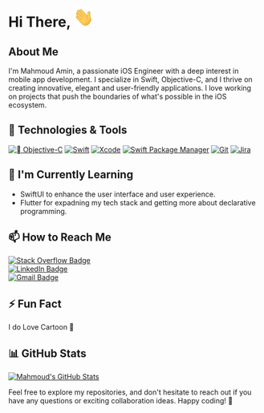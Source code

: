 # Hi There, <img src="https://github.com/Amin-0-1/Amin-0-1/blob/main/wave.gif" alt="Wave Animation" width="40" height="40">

## About Me

I'm Mahmoud Amin, a passionate iOS Engineer with a deep interest in mobile app development. I specialize in Swift, Objective-C, and I thrive on creating innovative, elegant and user-friendly applications. I love working on projects that push the boundaries of what's possible in the iOS ecosystem.

## 🔧 Technologies & Tools

[![ Objective-C](https://img.shields.io/badge/-%20Objective--C-191919?style=flat&logo=objc&color=black)](https://example.com)
[![Swift](https://img.shields.io/badge/-Swift-white?style=flat&logo=swift)](https://www.swift.org)
[![Xcode](https://img.shields.io/badge/-Xcode-333333?style=flat&logo=xcode)](https://developer.apple.com/xcode/)
[![Swift Package Manager](https://img.shields.io/badge/Swift_Package_Manager-brown?style=flat&logo=swift&logoColor=white)](https://swift.org/package-manager/)
[![Git](https://img.shields.io/badge/-Git-d8d8d8?style=flat&logo=git)](https://github.com/MahAmin)
[![Jira](https://img.shields.io/badge/Jira-0052CC?style=flat&logo=jira&logoColor=white)](https://your-jira-url)

<!--
## 🚀 Projects
- [Sports App](https://github.com/Amin-0-1/Football-Leagues) - Football Leagues Application with clean and scalable, reusable and maintainable iOS app built using the Model-View-ViewModel-Coordinator (MVVM-C) architecture
-->
## 🌱 I'm Currently Learning

- SwiftUI to enhance the user interface and user experience.
- Flutter for expadning my tech stack and getting more about declarative programming.

## 📫 How to Reach Me

[![Stack Overflow Badge](https://img.shields.io/badge/Stack%20Overflow-Mahmoud.amin-orange?style=social&logo=stackoverflow)](https://stackoverflow.com/users/7933113) </br>
[![LinkedIn Badge](https://img.shields.io/badge/LinkedIn-Mahmoud.amin-blue?style=social&logo=linkedin)](https://www.linkedin.com/in/mahmoud-amin-03325a148) </br>
[![Gmail Badge](https://img.shields.io/badge/Email-Mahmoud.amin-red?style=social&logo=gmail)](mailto:mahmoudamin373@gmail.com) </br>

## ⚡ Fun Fact

I do Love Cartoon 🥳

## 📊 GitHub Stats

[![Mahmoud's GitHub Stats](https://github-readme-stats.vercel.app/api?username=Amin-0-1&show_icons=true&hide=contribs)](https://github.com/amin-0-1)


Feel free to explore my repositories, and don't hesitate to reach out if you have any questions or exciting collaboration ideas. Happy coding! 🚀

